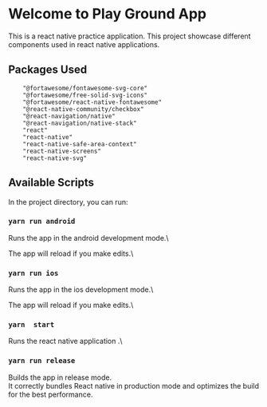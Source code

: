 ﻿# Welcome to Play Ground App

This is a react native practice application.
This project showcase different components used in react native applications.

## Packages Used

```
    "@fortawesome/fontawesome-svg-core"
    "@fortawesome/free-solid-svg-icons"
    "@fortawesome/react-native-fontawesome"
    "@react-native-community/checkbox"
    "@react-navigation/native"
    "@react-navigation/native-stack"
    "react"
    "react-native"
    "react-native-safe-area-context"
    "react-native-screens"
    "react-native-svg"
```

## Available Scripts

In the project directory, you can run:

### `yarn run android`

Runs the app in the android development mode.\

The app will reload if you make edits.\

### `yarn run ios`

Runs the app in the ios development mode.\

The app will reload if you make edits.\

### `yarn  start`

Runs the react native application .\


### `yarn run release`

Builds the app in release mode.\
It correctly bundles React native in production mode and optimizes the build for the best performance.


